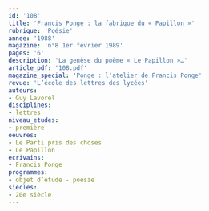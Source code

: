 ```yaml
---
id: '108'
title: 'Francis Ponge : la fabrique du « Papillon »'
rubrique: 'Poésie'
annee: '1988'
magazine: 'n°8 1er février 1989'
pages: '6'
description: 'La genèse du poème « Le Papillon »…'
article_pdf: '108.pdf'
magazine_special: 'Ponge : l’atelier de Francis Ponge'
revue: 'L’école des lettres des lycées'
auteurs:
- Guy Lavorel
disciplines:
- lettres
niveau_etudes:
- première
oeuvres:
- Le Parti pris des choses
- Le Papillon
ecrivains:
- Francis Ponge
programmes:
- objet d’étude - poésie
siecles:
- 20e siècle
---
```

